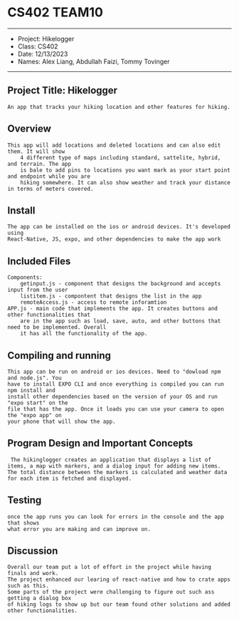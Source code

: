 # CS402 TEAM10
*****************************************************
* Project: Hikelogger
* Class: CS402
* Date: 12/13/2023
* Names: Alex Liang, Abdullah Faizi, Tommy Tovinger
***************************************************** 
## Project Title: Hikelogger
    An app that tracks your hiking location and other features for hiking.

## Overview
    This app will add locations and deleted locations and can also edit them. It will show 
        4 different type of maps including standard, sattelite, hybrid, and terrain. The app
        is bale to add pins to locations you want mark as your start point and endpoint while you are 
        hiking somewhere. It can also show weather and track your distance in terms of meters covered.
## Install
    The app can be installed on the ios or android devices. It's developed using 
    React-Native, JS, expo, and other dependencies to make the app work
## Included Files
    Components:
        getinput.js - component that designs the background and accepts input from the user
        listitem.js - compontent that designs the list in the app
        remoteAccess.js - access to remote inforamtion 
    APP.js - main code that implements the app. It creates buttons and other functionalities that 
        are in the app such as load, save, auto, and other buttons that need to be implemented. Overall
        it has all the functionality of the app.
##  Compiling and running
    This app can be run on android or ios devices. Need to "dowload npm and node.js". You 
    have to install EXPO CLI and once everything is compiled you can run npm install and 
    install other dependencies based on the version of your OS and run "expo start" on the 
    file that has the app. Once it loads you can use your camera to open the "expo app" on 
    your phone that will show the app. 
## Program Design and Important Concepts
     The hikinglogger creates an application that displays a list of items, a map with markers, and a dialog input for adding new items. The total distance between the markers is calculated and weather data for each item is fetched and displayed.
## Testing 
    once the app runs you can look for errors in the console and the app that shows 
    what error you are making and can improve on.
## Discussion
    Overall our team put a lot of effort in the project while having finals and work.
    The project enhanced our learing of react-native and how to crate apps such as this. 
    Some parts of the project were challenging to figure out such ass getting a dialog box 
    of hiking logs to show up but our team found other solutions and added other functionalities.

